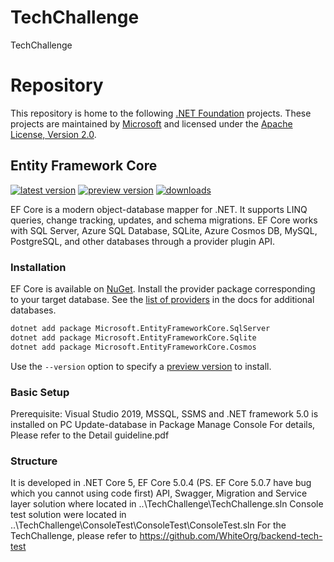 # TechChallenge
TechChallenge

# Repository


This repository is home to the following [.NET Foundation](https://dotnetfoundation.org/) projects. These projects are maintained by [Microsoft](https://github.com/microsoft) and licensed under the [Apache License, Version 2.0](LICENSE.txt).


## Entity Framework Core

[![latest version](https://img.shields.io/nuget/v/Microsoft.EntityFrameworkCore)](https://www.nuget.org/packages/Microsoft.EntityFrameworkCore) [![preview version](https://img.shields.io/nuget/vpre/Microsoft.EntityFrameworkCore)](https://www.nuget.org/packages/Microsoft.EntityFrameworkCore/absoluteLatest) [![downloads](https://img.shields.io/nuget/dt/Microsoft.EntityFrameworkCore)](https://www.nuget.org/packages/Microsoft.EntityFrameworkCore)

EF Core is a modern object-database mapper for .NET. It supports LINQ queries, change tracking, updates, and schema migrations. EF Core works with SQL Server, Azure SQL Database, SQLite, Azure Cosmos DB, MySQL, PostgreSQL, and other databases through a provider plugin API.

### Installation

EF Core is available on [NuGet](https://www.nuget.org/packages/Microsoft.EntityFrameworkCore). Install the provider package corresponding to your target database. See the [list of providers](https://docs.microsoft.com/ef/core/providers/) in the docs for additional databases.

```sh
dotnet add package Microsoft.EntityFrameworkCore.SqlServer
dotnet add package Microsoft.EntityFrameworkCore.Sqlite
dotnet add package Microsoft.EntityFrameworkCore.Cosmos
```

Use the `--version` option to specify a [preview version](https://www.nuget.org/packages/Microsoft.EntityFrameworkCore/absoluteLatest) to install.


### Basic Setup
Prerequisite: Visual Studio 2019, MSSQL, SSMS and .NET framework 5.0 is installed on PC
Update-database in Package Manage Console
For details, Please refer to the Detail guideline.pdf


### Structure
It is developed in .NET Core 5, EF Core 5.0.4 (PS. EF Core 5.0.7 have bug which you cannot using code first)
API, Swagger, Migration and Service layer solution where located  in ..\TechChallenge\TechChallenge.sln
Console test solution were located in ..\TechChallenge\ConsoleTest\ConsoleTest\ConsoleTest.sln 
For the TechChallenge, please refer to https://github.com/WhiteOrg/backend-tech-test



